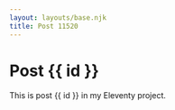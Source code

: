 ```yaml
---
layout: layouts/base.njk
title: Post 11520
---
```


# Post {{ id }}

This is post {{ id }} in my Eleventy project.
